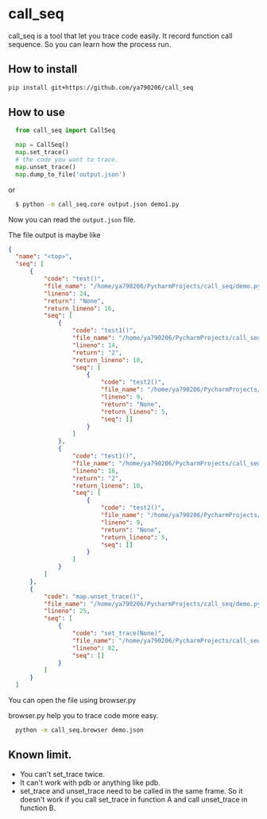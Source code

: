 call_seq
===========

  call_seq is a tool that let you trace code easily. It record function call sequence.
   So you can learn how the process run.


How to install
----------------

```sh
pip install git+https://github.com/ya790206/call_seq
```


How to use
-------------

  ```python
    from call_seq import CallSeq

    map = CallSeq()
    map.set_trace()
    # the code you want to trace.
    map.unset_trace()
    map.dump_to_file('output.json')
  ```

  or

  ```sh
    $ python -m call_seq.core output.json demo1.py
  ```

  Now you can read the `output.json` file.

  The file output is maybe like

  ``` json
  {
    "name": "<top>",
    "seq": [
        {
            "code": "test()",
            "file_name": "/home/ya790206/PycharmProjects/call_seq/demo.py",
            "lineno": 24,
            "return": "None",
            "return_lineno": 16,
            "seq": [
                {
                    "code": "test1()",
                    "file_name": "/home/ya790206/PycharmProjects/call_seq/demo.py",
                    "lineno": 14,
                    "return": "2",
                    "return_lineno": 10,
                    "seq": [
                        {
                            "code": "test2()",
                            "file_name": "/home/ya790206/PycharmProjects/call_seq/demo.py",
                            "lineno": 9,
                            "return": "None",
                            "return_lineno": 5,
                            "seq": []
                        }
                    ]
                },
                {
                    "code": "test1()",
                    "file_name": "/home/ya790206/PycharmProjects/call_seq/demo.py",
                    "lineno": 16,
                    "return": "2",
                    "return_lineno": 10,
                    "seq": [
                        {
                            "code": "test2()",
                            "file_name": "/home/ya790206/PycharmProjects/call_seq/demo.py",
                            "lineno": 9,
                            "return": "None",
                            "return_lineno": 5,
                            "seq": []
                        }
                    ]
                }
            ]
        },
        {
            "code": "map.unset_trace()",
            "file_name": "/home/ya790206/PycharmProjects/call_seq/demo.py",
            "lineno": 25,
            "seq": [
                {
                    "code": "set_trace(None)",
                    "file_name": "/home/ya790206/PycharmProjects/call_seq/call_seq/core.py",
                    "lineno": 82,
                    "seq": []
                }
            ]
        }
    ]
  ```

  You can open the file using browser.py

  browser.py help you to trace code more easy.

  ``` sh
    python -m call_seq.browser demo.json
  ```


Known limit.
-----------------

  * You can't set_trace twice.
  * It can't work with pdb or anything like pdb.
  * set_trace and unset_trace need to be called in the same frame. So it doesn't work if you call set_trace
     in function A and call unset_trace in function B.


